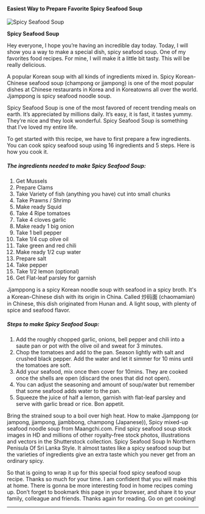             

#### Easiest Way to Prepare Favorite Spicy Seafood Soup

![Spicy Seafood Soup](https://img-global.cpcdn.com/recipes/21bae99a1810bc57/751x532cq70/spicy-seafood-soup-recipe-main-photo.jpg)

**Spicy Seafood Soup**

Hey everyone, I hope you’re having an incredible day today. Today, I will show you a way to make a special dish, spicy seafood soup. One of my favorites food recipes. For mine, I will make it a little bit tasty. This will be really delicious.

A popular Korean soup with all kinds of ingredients mixed in. Spicy Korean-Chinese seafood soup (champong or jjampong) is one of the most popular dishes at Chinese restaurants in Korea and in Koreatowns all over the world. Jjamppong is spicy seafood noodle soup.

Spicy Seafood Soup is one of the most favored of recent trending meals on earth. It’s appreciated by millions daily. It’s easy, it is fast, it tastes yummy. They’re nice and they look wonderful. Spicy Seafood Soup is something that I’ve loved my entire life.

To get started with this recipe, we have to first prepare a few ingredients. You can cook spicy seafood soup using 16 ingredients and 5 steps. Here is how you cook it.

##### The ingredients needed to make Spicy Seafood Soup:

1.  Get Mussels
2.  Prepare Clams
3.  Take Variety of fish (anything you have) cut into small chunks
4.  Take Prawns / Shrimp
5.  Make ready Squid
6.  Take 4 Ripe tomatoes
7.  Take 4 cloves garlic
8.  Make ready 1 big onion
9.  Take 1 bell pepper
10.  Take 1/4 cup olive oil
11.  Take green and red chili
12.  Make ready 1/2 cup water
13.  Prepare salt
14.  Take pepper
15.  Take 1/2 lemon (optional)
16.  Get Flat-leaf parsley for garnish

Jjamppong is a spicy Korean noodle soup with seafood in a spicy broth. It's a Korean-Chinese dish with its origin in China. Called 炒码面 (chaomamian) in Chinese, this dish originated from Hunan and. A light soup, with plenty of spice and seafood flavor.

##### Steps to make Spicy Seafood Soup:

1.  Add the roughly chopped garlic, onions, bell pepper and chili into a saute pan or pot with the olive oil and sweat for 3 minutes.
2.  Chop the tomatoes and add to the pan. Season lightly with salt and crushed black pepper. Add the water and let it simmer for 10 mins until the tomatoes are soft.
3.  Add your seafood, mix once then cover for 10mins. They are cooked once the shells are open (discard the ones that did not open).
4.  You can adjust the seasoning and amount of soup/water but remember that some seafood adds water to the pan.
5.  Squeeze the juice of half a lemon, garnish with flat-leaf parsley and serve with garlic bread or rice. Bon appetit.

Bring the strained soup to a boil over high heat. How to make Jjamppong (or jampong, jjampong, jjambbong, champong (Japanese)), Spicy mixed-up seafood noodle soup from Maangchi.com. Find spicy seafood soup stock images in HD and millions of other royalty-free stock photos, illustrations and vectors in the Shutterstock collection. Spicy Seafood Soup In Northern Penisula Of Sri Lanka Style. It almost tastes like a spicy seafood soup but the varieties of ingredients give an extra taste which you never get from an ordinary spicy.

So that is going to wrap it up for this special food spicy seafood soup recipe. Thanks so much for your time. I am confident that you will make this at home. There is gonna be more interesting food in home recipes coming up. Don’t forget to bookmark this page in your browser, and share it to your family, colleague and friends. Thanks again for reading. Go on get cooking!

* * *